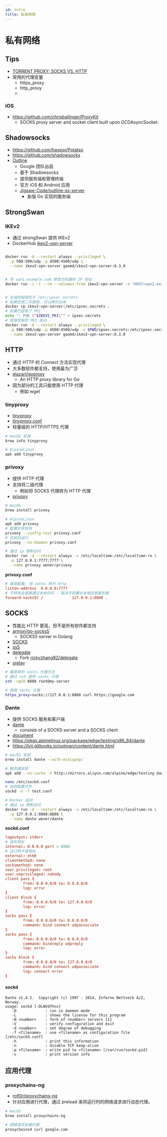 ```yaml
---
id: intro
title: 私有网络
---
```


# 私有网络

## Tips
* [TORRENT PROXY: SOCKS VS. HTTP](https://www.best-bittorrent-vpn.com/socks-vs-http-proxy-for-torrents.html)
* 常用的代理变量
  * https_proxy
  * http_proxy
  * 

### iOS
* https://github.com/chrisballinger/ProxyKit
  * SOCKS proxy server and socket client built upon GCDAsyncSocket.

## Shadowsocks
* https://github.com/haxpor/Potatso
* https://github.com/shadowsocks
* [Outline](https://www.getoutline.org)
  * Google 团队出品
  * 基于 Shadowsocks
  * 提供服务端和管理终端
  * 官方 iOS 和 Android 应用
  * [Jigsaw-Code/outline-ss-server](https://github.com/Jigsaw-Code/outline-ss-server)
    * 新版 Go 实现的服务端

## StrongSwan

### IKEv2
* 通过 strongSwan 提供 IKEv2
* DockerHub [ikev2-vpn-server](https://hub.docker.com/r/gaomd/ikev2-vpn-server)

```bash

docker run -d --restart always --privileged \
  -p 500:500/udp -p 4500:4500/udp \
  --name ikev2-vpn-server gaomd/ikev2-vpn-server:0.3.0


# 将 vpn1.example.com 修改为机器的 IP 地址
docker run -i -t --rm --volumes-from ikev2-vpn-server -e "HOST=vpn1.example.com" gaomd/ikev2-vpn-server:0.3.0 generate-mobileconfig > ikev2-vpn.mobileconfig


# 生成的秘钥位于 /etc/ipsec.secrets
# 如果还想二次使用, 可以拷贝出来
docker cp ikev2-vpn-server:/etc/ipsec.secrets .
# 如果已经有了 PKI
echo ": PSK \"$IKEV2_PKI\"" > ipsec.secrets
# 使用现有的 PKI 启动
docker run -d --restart always --privileged \
  -p 500:500/udp -p 4500:4500/udp -v $PWD/ipsec.secrets:/etc/ipsec.secrets  \
  --name ikev2-vpn-server gaomd/ikev2-vpn-server:0.3.0

```

## HTTP
* 通过 HTTP 的 Connect 方法实现代理
* 大多数软件都支持，使用最为广泛
* [elazarl/goproxy](https://github.com/elazarl/goproxy)
  * An HTTP proxy library for Go
* 因为部分的工具只能使用 HTTP 代理
  * 例如 wget


### tinyproxy
* [tinyproxy](https://tinyproxy.github.io/)
* [tinyproxy.conf](https://github.com/tinyproxy/tinyproxy/blob/master/etc/tinyproxy.conf.in)
* 轻量级的 HTTP/HTTPS 代理

```bash
# macOS 安装
brew info tinyproxy

# AlpineLinux
apk add tinyproxy
```


### privoxy
* 提供 HTTP 代理
* 支持将二级代理
  * 例如将 SOCKS 代理转为 HTTP 代理
* [privoxy](https://www.privoxy.org/)


```bash
# macOS
brew install privoxy

# AlpineLinux
apk add privoxy
# 配置文件检测
privoxy --config-test privoxy.conf
# 在前台运行
privoxy --no-daemon privoxy.conf

# 通过 ip 限制访问
docker run -d --restart always -v /etc/localtime:/etc/localtime:ro \
  -p 127.0.0.1:7777:7777 \
  --name privoxy wener/privoxy
```

__privoxy.conf__
```conf
# 极简配置, 将 socks 转为 http
listen-address  0.0.0.0:7777
# 不转发会直接通过本地访问 - 取决于部署在本地还是服务器
forward-socks5t /             127.0.0.1:8888 .
```


## SOCKS
* 性能比 HTTP 更高，但不是所有软件都支持
* [armon/go-socks5](https://github.com/armon/go-socks5)
  * SOCKS5 server in Golang
* [SOCKS](https://zh.wikipedia.org/wiki/SOCKS)
* [ss5](http://ss5.sourceforge.net/)
* [delegate](http://www.delegate.org/)
  * Fork [rickyzhang82/delegate](https://github.com/rickyzhang82/delegate)
* [srelay](http://socks-relay.sourceforge.net/)

```bash
# 最简单的 socks 代理方式
# 通过 ssh 提供 socks 代理
ssh -vgCD 8888 root@my-server

# 使用 socks 代理
https_proxy=socks://127.0.0.1:8888 curl https://google.com
```

### Dante
* 提供 SOCKS 服务和客户端
* [dante](http://www.inet.no/dante/)
  * consists of a SOCKS server and a SOCKS client
* [document](http://www.inet.no/dante/doc/1.4.x/index.html)
* https://pkgs.alpinelinux.org/package/edge/testing/x86_64/dante
* https://lvii.gitbooks.io/outman/content/dante.html

```bash
# macOS 安装
brew install dante --with-miniupnpc

# 服务端安装
apk add --no-cache -X http://mirrors.aliyun.com/alpine/edge/testing dante{,-server}

nano /etc/sockd.conf  
# 校验配置文件
sockd -V -f test.conf

# Docker 启动
# 通过 ip 限制访问
docker run -d --restart always -v /etc/localtime:/etc/localtime:ro \
  -p 127.0.0.1:8888:8888 \
  --name dante wener/dante
```

__sockd.conf__

```conf
logoutput: stderr
# 监听地址
internal: 0.0.0.0 port = 8888
# 出口网卡或地址
external: eth0
clientmethod: none
socksmethod: none
user.privileged: root
user.unprivileged: nobody
client pass {
        from: 0.0.0.0/0 to: 0.0.0.0/0
        log: error
}
client block {
        from: 0.0.0.0/0 to: 127.0.0.0/8
        log: error
}
socks pass {
        from: 0.0.0.0/0 to: 0.0.0.0/0
        command: bind connect udpassociate
}
socks pass {
        from: 0.0.0.0/0 to: 0.0.0.0/0
        command: bindreply udpreply
        log: error
}
socks block {
        from: 0.0.0.0/0 to: 127.0.0.0/8
        command: bind connect udpassociate
        log: connect error
}
```

#### sockd

```
Dante v1.4.2.  Copyright (c) 1997 - 2014, Inferno Nettverk A/S, Norway.
usage: sockd [-DLNVdfhnv]
   -D             : run in daemon mode
   -L             : shows the license for this program
   -N <number>    : fork of <number> servers [1]
   -V             : verify configuration and exit
   -d <number>    : set degree of debugging
   -f <filename>  : use <filename> as configuration file [/etc/sockd.conf]
   -h             : print this information
   -n             : disable TCP keep-alive
   -p <filename>  : write pid to <filename> [/var/run/sockd.pid]
   -v             : print version info
```

## 应用代理

### proxychains-ng
* [rofl0r/proxychains-ng](https://github.com/rofl0r/proxychains-ng)
* 针对应用进行代理，通过 preload 来将运行时的网络请求进行动态代理。

```bash
# macOS
brew install proxychains-ng

# 网络请求会被代理
proxychains4 curl google.com
```
